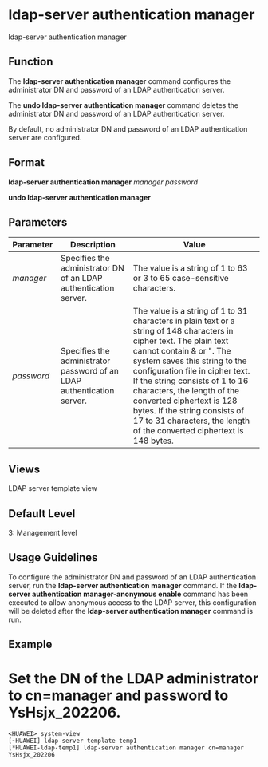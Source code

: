 ldap-server authentication manager
==================================

ldap-server authentication manager

Function
--------

The **ldap-server authentication manager** command configures the administrator DN and password of an LDAP authentication server.

The **undo ldap-server authentication manager** command deletes the administrator DN and password of an LDAP authentication server.

By default, no administrator DN and password of an LDAP authentication server are configured.



Format
------

**ldap-server authentication manager** *manager* *password*

**undo ldap-server authentication manager**



Parameters
----------

| Parameter | Description | Value |
| --- | --- | --- |
| *manager* | Specifies the administrator DN of an LDAP authentication server. | The value is a string of 1 to 63 or 3 to 65 case-sensitive characters. |
| *password* | Specifies the administrator password of an LDAP authentication server. | The value is a string of 1 to 31 characters in plain text or a string of 148 characters in cipher text. The plain text cannot contain & or ". The system saves this string to the configuration file in cipher text. If the string consists of 1 to 16 characters, the length of the converted ciphertext is 128 bytes. If the string consists of 17 to 31 characters, the length of the converted ciphertext is 148 bytes. |




Views
-----

LDAP server template view



Default Level
-------------

3: Management level



Usage Guidelines
----------------

To configure the administrator DN and password of an LDAP authentication server, run the **ldap-server authentication manager** command. If the **ldap-server authentication manager-anonymous enable** command has been executed to allow anonymous access to the LDAP server, this configuration will be deleted after the **ldap-server authentication manager** command is run.



Example
-------

# Set the DN of the LDAP administrator to cn=manager and password to YsHsjx\_202206.
```
<HUAWEI> system-view
[~HUAWEI] ldap-server template temp1
[*HUAWEI-ldap-temp1] ldap-server authentication manager cn=manager YsHsjx_202206

```